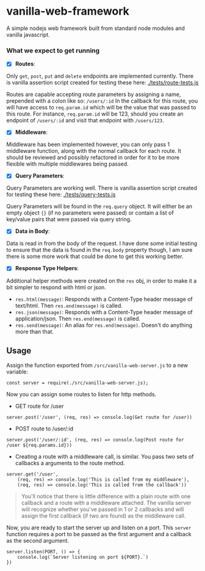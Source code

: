 # vanilla-web-framework
A simple nodejs web framework built from standard node modules and vanilla javascript.

### What we expect to get running
- [x] **Routes**:

Only `get`, `post`, `put` and `delete` endpoints are implemented currently. There is vanilla assertion script created for testing these here: [./tests/route-tests.js](./tests/query-tests.js)

Routes are capable accepting route parameters by assigning a name, prepended with a colon like so: `/users/:id` In the callback for this route, you will have access to `req.param.id` which will be the value that was passed to this route. For instance, `req.param.id` will be 123, should you create an endpoint of `/users/:id` and visit that endpoint with `/users/123`.

- [x] **Middleware**: 

Middleware has been implemented however, you can only pass 1 middleware function, along with the normal callback for each route. It should be reviewed and possibly refactored in order for it to be more flexible with multiple middlewares being passed.

- [x] **Query Parameters**:

Query Parameters are working well. There is vanilla assertion script created for testing these here: [./tests/query-tests.js](./tests/query-tests.js)

Query Parameters will be found in the `req.query` object. It will either be an empty object `{}` (if no parameters were passed) or contain a list of key/value pairs that were passed via query string.

- [x] **Data in Body**:

Data is read in from the body of the request. I have done some initial testing to ensure that the data is found in the `req.body` property though, I am sure there is some more work that could be done to get this working better.

- [x] **Response Type Helpers**:

Additional helper methods were created on the `res` obj, in order to make it a bit simpler to respond with html or json.
* `res.html(message)`: Responds with a Content-Type header message of text/html. Then `res.end(message)` is called.
* `res.json(message)`: Responds with a Content-Type header message of application/json. Then `res.end(message)` is called.
* `res.send(message)`: An alias for `res.end(message)`. Doesn't do anything more than that.


## Usage
Assign the function exported from `/src/vanilla-web-server.js` to a new variable:

`const server = require(./src/vanilla-web-server.js);`

Now you can assign some routes to listen for http methods.
* GET route for /user

`server.post('/user', (req, res) => console.log(Get route for /user))`

* POST route to /user/:id

`server.post('/user/:id', (req, res) => console.log(Post route for /user ${req.params.id}))`

* Creating a route with a middleware call, is similar. You pass two sets of callbacks a arguments to the route method.

```
server.get('/user',
    (req, res) => console.log('This is called from my middleware'),
    (req, res) => console.log('This is called from the callback'))
```

> You'll notice that there is little difference with a plain route with one callback and a route with a middleware attached. The vanilla server will recognize whether you've passed in 1 or 2 callbacks and will assign the first callback (if two are found) as the middleware call. 

Now, you are ready to start the server up and listen on a port. This `server` function requires a port to be passed as the first argument and a callback as the second argument.

```
server.listen(PORT, () => {
    console.log(`Server listening on port ${PORT}.`)
})
```



